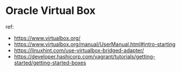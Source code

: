 # Oracle Virtual Box

ref: 
- https://www.virtualbox.org/
- https://www.virtualbox.org/manual/UserManual.html#intro-starting
- https://linuxhint.com/use-virtualbox-bridged-adapter/
- https://developer.hashicorp.com/vagrant/tutorials/getting-started/getting-started-boxes
